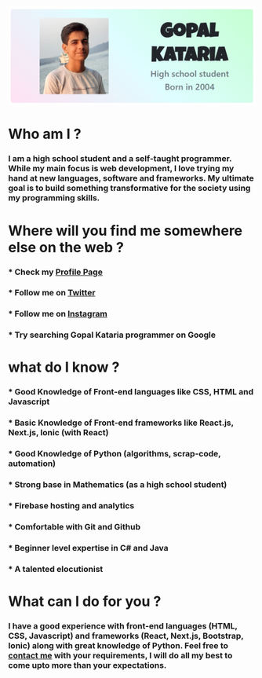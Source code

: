 [![Gopal Kataria](https://raw.githubusercontent.com/Gopalkataria/Gopalkataria/master/screenshot.jpg)]( https://gopalkataria.web.app/)


# Who am I ?

### **I am a high school student and a self-taught programmer. While my main focus is web development, I love trying my hand at new languages, software and frameworks. My ultimate goal is to build something transformative for the society using my programming skills.**

# Where will you find me somewhere else on the web ?
### * Check my [Profile Page ]( https://gopalkataria.web.app/ )
### * Follow me on [Twitter ]( https://twitter.com/GopalKatariaGK)
### * Follow me on [Instagram]( https://www.instagram.com/iam_gopalk/ )
### * Try searching Gopal Kataria programmer on Google 

# what do I know ? 
### * Good Knowledge of Front-end languages like CSS, HTML and Javascript
### * Basic Knowledge of Front-end frameworks like React.js, Next.js, Ionic (with React)
### * Good Knowledge of Python (algorithms, scrap-code, automation)
### * Strong base in Mathematics (as a high school student)
### * Firebase hosting and analytics
### * Comfortable with Git and Github
### * Beginner level expertise in C# and Java
### * A talented elocutionist


# What can I do for you ?
### I have a good experience with front-end languages (HTML, CSS, Javascript) and frameworks (React, Next.js, Bootstrap, Ionic) along with great knowledge of Python. Feel free to [contact me]( https://gopalkataria.web.app/contact) with your requirements, I will do all my best to come upto more than your expectations.





